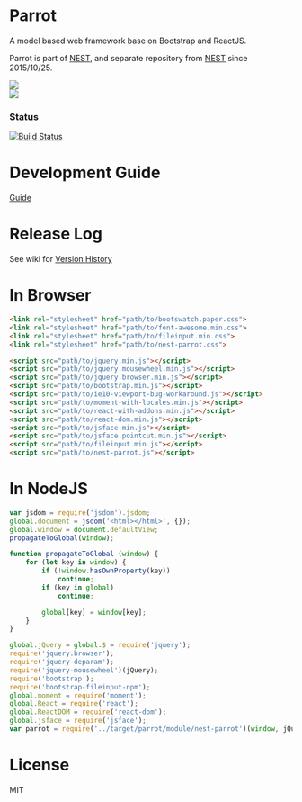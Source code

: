 # Parrot
A model based web framework base on Bootstrap and ReactJS.  

Parrot is part of [NEST](https://github.com/bradwoo8621/nest), and separate repository from [NEST](https://github.com/bradwoo8621/nest) since 2015/10/25.

![](http://bradwoo8621.github.io/parrot/guide/img/nest-transparent.png)  
![](http://bradwoo8621.github.io/parrot/guide/img/parrot-transparent.png)

### Status
[![Build Status](https://travis-ci.org/bradwoo8621/parrot.svg?branch=master)](https://travis-ci.org/bradwoo8621/parrot)

# Development Guide
[Guide](http://bradwoo8621.github.io/parrot/guide/index.html)

# Release Log
See wiki for [Version History](https://github.com/bradwoo8621/parrot/wiki/Version-History)

# In Browser
```html
<link rel="stylesheet" href="path/to/bootswatch.paper.css">
<link rel="stylesheet" href="path/to/font-awesome.min.css">
<link rel="stylesheet" href="path/to/fileinput.min.css">
<link rel="stylesheet" href="path/to/nest-parrot.css">

<script src="path/to/jquery.min.js"></script>
<script src="path/to/jquery.mousewheel.min.js"></script>
<script src="path/to/jquery.browser.min.js"></script>
<script src="path/to/bootstrap.min.js"></script>
<script src="path/to/ie10-viewport-bug-workaround.js"></script>
<script src="path/to/moment-with-locales.min.js"></script>
<script src="path/to/react-with-addons.min.js"></script>
<script src="path/to/react-dom.min.js"></script>
<script src="path/to/jsface.min.js"></script>
<script src="path/to/jsface.pointcut.min.js"></script>
<script src="path/to/fileinput.min.js"></script>
<script src="path/to/nest-parrot.js"></script>
```

# In NodeJS
```javascript
var jsdom = require('jsdom').jsdom;
global.document = jsdom('<html></html>', {});
global.window = document.defaultView;
propagateToGlobal(window);

function propagateToGlobal (window) {
	for (let key in window) {
		if (!window.hasOwnProperty(key))
			continue;
		if (key in global)
			continue;

		global[key] = window[key];
	}
}

global.jQuery = global.$ = require('jquery');
require('jquery.browser');
require('jquery-deparam');
require('jquery-mousewheel')(jQuery);
require('bootstrap');
require('bootstrap-fileinput-npm');
global.moment = require('moment');
global.React = require('react');
global.ReactDOM = require('react-dom');
global.jsface = require('jsface');
var parrot = require('../target/parrot/module/nest-parrot')(window, jQuery, jsface, moment, React, ReactDOM, true);
```

# License
MIT
